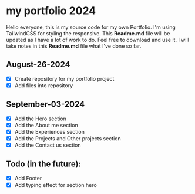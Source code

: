 # my portfolio 2024
Hello everyone, this is my source code for my own Portfolio.
I'm using TailwindCSS for styling the responsive. This **Readme.md** file will be updated as I have a lot of work to do. Feel free to download and use it. I will take notes in this **Readme.md** file what I've done so far.

## August-26-2024
- [x] Create repository for my portfolio project
- [x] Add files into repository

## September-03-2024
- [x] Add the Hero section
- [x] Add the About me section
- [x] Add the Experiences section
- [x] Add the Projects and Other projects section 
- [x] Add the Contact us section

## Todo (in the future):
- [x] Add Footer
- [x] Add typing effect for section hero
